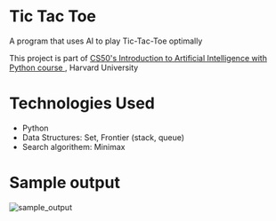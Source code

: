 # Tic Tac Toe
<p>A program that uses AI to play Tic-Tac-Toe optimally</p>
<P>This project is part of <a href="https://pll.harvard.edu/course/cs50s-introduction-artificial-intelligence-python">CS50's Introduction to Artificial Intelligence with Python course </a>, Harvard University</P>

# Technologies Used

<ul>
  <li>Python</li>
  <li>Data Structures: Set, Frontier (stack, queue)</li>
  <li>Search algorithem: Minimax</li>
</ul>

# Sample output

<img src="" alt="sample_output">
